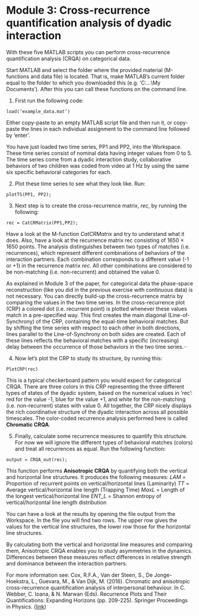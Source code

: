 # Module 3: Cross-recurrence quantification analysis of dyadic interaction

With these five MATLAB scripts you can perform cross-recurrence quantification analysis (CRQA) on categorical data. 

Start MATLAB and select the folder where the provided material (M-functions and data file) is located. That is, make MATLAB’s current folder equal to the folder to which you downloaded this (e.g. ‘C:\...\My Documents’). After this you can call these functions on the command line.

1. First run the following code: 
```
load(‘example_data.mat’)
```

Either copy-paste to an empty MATLAB script file and then run it, or copy-paste the lines in each individual assignment to the command line followed by ‘enter’.

You have just loaded two time series, PP1 and PP2, into the Workspace. These time series consist of nominal data having integer values from 0 to 5. The time series come from a dyadic interaction study, collaborative behaviors of two children was coded from video at 1 Hz by using the same six specific behavioral categories for each.

2. Plot these time series to see what they look like. Run:
```
plotTS(PP1, PP2);
```

3. Next step is to create the cross-recurrence matrix, *rec*, by running the following:
```
rec = CatCRMatrix(PP1,PP2);
```

Have a look at the M-function *CatCRMatrix* and try to understand what it does. Also, have a look at the recurrence matrix rec consisting of 1650 × 1650 points. The analysis distinguishes between two types of matches (i.e. recurrences), which represent different combinations of behaviors of the interaction partners. Each combination corresponds to a different value (-1 or +1) in the recurrence matrix *rec*. All other combinations are considered to be non-matching (i.e. non-recurrent) and obtained the value 0.

As explained in Module 3 of the paper, for categorical data the phase-space reconstruction (like you did in the previous exercise with continuous data) is not necessary. You can directly build-up the cross-recurrence matrix by comparing the values in the two time series. In the cross-recurrence plot (CRP) a colored dot (i.e. recurrent point) is plotted whenever these values match in a pre-specified way. This first creates the main diagonal (Line-of-Synchrony) of the CRP, containing the equal-time behavioral matches. But by shifting the time series with respect to each other in both directions, lines parallel to the Line-of-Synchrony on both sides are created. Each of these lines reflects the behavioral matches with a specific (increasing) delay between the occurrence of those behaviors in the two time series.⋅⋅

4. Now let’s plot the CRP to study its structure, by running this:
```
PlotCRP(rec)
```

This is a typical checkerboard pattern you would expect for categorical CRQA. There are three colors in this CRP representing the three different types of states of the dyadic system, based on the numerical values in ‘rec’: red for the value -1, blue for the value +1, and white for the non-matching (i.e. non-recurrent) states with value 0. All together, the CRP nicely displays the rich coordinative structure of the dyadic interaction across all possible timescales. The color-coded recurrence analysis performed here is called **Chromatic CRQA**.

5. Finally, calculate some recurrence measures to quantify this structure. For now we will ignore the different types of behavioral matches (colors) and treat all recurrences as equal. Run the following function:
```
output = CRQA_out(rec);
```

This function performs **Anisotropic CRQA** by quantifying both the vertical and horizontal line structures. It produces the following measures:
*LAM* = Proportion of recurrent points on vertical/horizontal lines (Laminarity)
*TT* = Average vertical/horizontal line length (Trapping Time)
*MaxL* = Length of the longest vertical/horizontal line
*ENT_L* = Shannon entropy of vertical/horizontal line length distribution

You can have a look at the results by opening the file output from the Workspace. In the file you will find two rows. The upper row gives the values for the vertical line structures, the lower row those for the horizontal line structures.

By calculating both the vertical and horizontal line measures and comparing them, Anisotropic CRQA enables you to study asymmetries in the dynamics. Differences between these measures reflect differences in relative strength and dominance between the interaction partners. 

For more information see:
Cox, R.F.A., Van der Steen, S., De Jonge-Hoekstra, L., Guevara, M., & Van Dijk, M. (2016). Chromatic and anisotropic cross-recurrence quantification analysis of interpersonal behaviour. In C. Webber, C. Ioana, & N. Marwan (Eds). Recurrence Plots and Their Quantifications: Expanding Horizons (pp. 209-225). Springer Proceedings in Physics. ([link](https://www.researchgate.net/publication/299511690_Chromatic_and_Anisotropic_Cross-Recurrence_Quantification_Analysis_of_Interpersonal_Behavior))